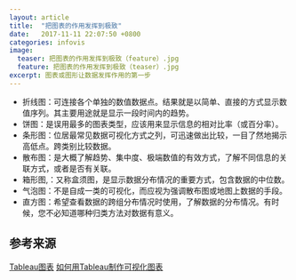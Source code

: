 ```yaml
---
layout: article
title:  "把图表的作用发挥到极致"
date:   2017-11-11 22:07:50 +0800
categories: infovis 
image:
  teaser: 把图表的作用发挥到极致（feature）.jpg
  feature: 把图表的作用发挥到极致（teaser）.jpg
excerpt: 图表或图形让数据发挥作用的第一步
---
```



- 折线图：可连接各个单独的数值数据点。结果就是以简单、直接的方式显示数值序列。其主要用途就是显示一段时间内的趋势。
- 饼图：是误用最多的图表类型，应该用来显示信息的相对比率（或百分率）。
- 条形图：位居最常见数据可视化方式之列，可迅速做出比较，一目了然地揭示高低点。跨类别比较数据。
- 散布图：是大概了解趋势、集中度、极端数值的有效方式，了解不同信息的关联方式，或者是否有关联。 
- 箱形图,：又称盒须图，是显示数据分布情况的重要方式，包含数据的中位数。
- 气泡图：不是自成一类的可视化，而应视为强调散布图或地图上数据的手段。 
- 直方图：希望查看数据的跨组分布情况时使用，了解数据的分布情况。有时候，您不必知道哪种归类方法对数据有意义。

## 参考来源
[Tableau图表](https://www.tableau.com/sites/default/files/media/Whitepapers/which_chart_v6_chs.pdf)
[如何用Tableau制作可视化图表](http://blog.sina.com.cn/s/blog_14ecf3f690102x05g.html)